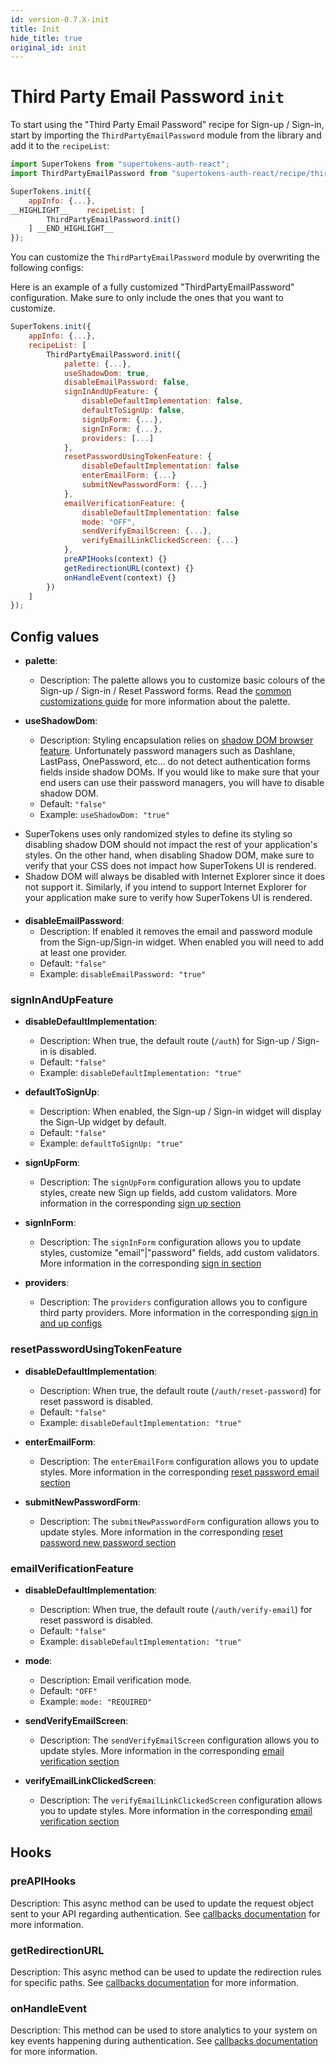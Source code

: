 ```yaml
---
id: version-0.7.X-init
title: Init
hide_title: true
original_id: init
---
```


# Third Party Email Password `init`

To start using the "Third Party Email Password" recipe for Sign-up / Sign-in, start by importing the `ThirdPartyEmailPassword` module from the library and add it to the `recipeList`:

```js
import SuperTokens from "supertokens-auth-react";
import ThirdPartyEmailPassword from "supertokens-auth-react/recipe/thirdpartyemailpassword";

SuperTokens.init({
    appInfo: {...},
__HIGHLIGHT__    recipeList: [
        ThirdPartyEmailPassword.init()
    ] __END_HIGHLIGHT__
});
```

You can customize the `ThirdPartyEmailPassword` module by overwriting the following configs:



Here is an example of a fully customized "ThirdPartyEmailPassword" configuration. Make sure to only include the ones that you want to customize.

```js
SuperTokens.init({
    appInfo: {...},
    recipeList: [
        ThirdPartyEmailPassword.init({
            palette: {...},
            useShadowDom: true,
            disableEmailPassword: false,
            signInAndUpFeature: {
                disableDefaultImplementation: false,
                defaultToSignUp: false,
                signUpForm: {...},
                signInForm: {...},
                providers: [...]
            },
            resetPasswordUsingTokenFeature: {
                disableDefaultImplementation: false
                enterEmailForm: {...}
                submitNewPasswordForm: {...}
            },
            emailVerificationFeature: {
                disableDefaultImplementation: false
                mode: "OFF",
                sendVerifyEmailScreen: {...},
                verifyEmailLinkClickedScreen: {...}
            },
            preAPIHooks(context) {}
            getRedirectionURL(context) {}
            onHandleEvent(context) {}
        })
    ]
});
```

## Config values

- **palette**:
    - Description: The palette allows you to customize basic colours of the Sign-up / Sign-in / Reset Password forms. Read the [common customizations guide](/docs/thirdpartyemailpassword/common-customizations/styling/changing-colours) for more information about the palette.

- **useShadowDom**:
    - Description: Styling encapsulation relies on <a href="https://developer.mozilla.org/en-US/docs/Web/Web_Components/Using_shadow_DOM" target="_blank" rel="noreferer noopener">shadow DOM browser feature</a>. Unfortunately password managers such as Dashlane, LastPass, OnePassword, etc... do not detect authentication forms fields inside shadow DOMs. If you would like to make sure that your end users can use their password managers, you will have to disable shadow DOM. 
    - Default: ```"false"```
    - Example: ```useShadowDom: "true"```


<div class="specialNote" style="margin-bottom: 20px">

- SuperTokens uses only randomized styles to define its styling so disabling shadow DOM  should not impact the rest of your application's styles. On the other hand, when disabling Shadow DOM, make sure to verify that your CSS does not impact how SuperTokens UI is rendered.
- Shadow DOM will always be disabled with Internet Explorer since it does not support it. Similarly, if you intend to support Internet Explorer for your application make sure to verify how SuperTokens UI is rendered.
</div>

- **disableEmailPassword**:
    - Description: If enabled it removes the email and password module from the Sign-up/Sign-in widget. When enabled you will need to add at least one provider.
    - Default: `"false"`
    - Example: `disableEmailPassword: "true"`


### signInAndUpFeature

- **disableDefaultImplementation**: 
    - Description: When true, the default route (`/auth`) for Sign-up / Sign-in is disabled.
    - Default: ```"false"```
    - Example: ```disableDefaultImplementation: "true"```

- **defaultToSignUp**: 
    - Description: When enabled, the Sign-up / Sign-in widget will display the Sign-Up widget by default.
    - Default: ```"false"```
    - Example: ```defaultToSignUp: "true"```


- **signUpForm**:
    - Description: The `signUpForm` configuration allows you to update styles, create new Sign up fields, add custom validators. More information in the corresponding [sign up section](./config/sign-up)

- **signInForm**:
    - Description: The `signInForm` configuration allows you to update styles, customize "email"|"password" fields, add custom validators. More information in the corresponding [sign in section](./config/sign-in)

- **providers**:
    - Description: The `providers` configuration allows you to configure third party providers. More information in the corresponding [sign in and up configs](./config/sign-in-and-up)


### resetPasswordUsingTokenFeature

- **disableDefaultImplementation**: 
    - Description: When true, the default route (`/auth/reset-password`) for reset password is disabled.
    - Default: ```"false"```
    - Example: ```disableDefaultImplementation: "true"```

- **enterEmailForm**:
    - Description: The `enterEmailForm` configuration allows you to update styles. More information in the corresponding [reset password email section](./config/reset-password#enteremailform-config-values)

- **submitNewPasswordForm**:
    - Description: The `submitNewPasswordForm` configuration allows you to update styles. More information in the corresponding [reset password new password section](./config/reset-password#submitnewpasswordform-config-values)

### emailVerificationFeature

- **disableDefaultImplementation**: 
    - Description: When true, the default route (`/auth/verify-email`) for reset password is disabled.
    - Default: ```"false"```
    - Example: ```disableDefaultImplementation: "true"```

- **mode**:
    - Description: Email verification mode.
    - Default: ```"OFF"```
    - Example: ```mode: "REQUIRED"```

- **sendVerifyEmailScreen**:
    - Description: The `sendVerifyEmailScreen` configuration allows you to update styles. More information in the corresponding [email verification section](./config/email-verification#sendverifyemailscreen-config-values)

- **verifyEmailLinkClickedScreen**:
    - Description: The `verifyEmailLinkClickedScreen` configuration allows you to update styles. More information in the corresponding [email verification section](./config/email-verification#verifyemaillinkclickedscreen-config-values)


## Hooks

### preAPIHooks

Description: This async method can be used to update the request object sent to your API regarding authentication. See [callbacks documentation](./callbacks#preapihooks) for more information.

### getRedirectionURL

Description: This async method can be used to update the redirection rules for specific paths. See [callbacks documentation](./callbacks#getredirectionurl) for more information.

### onHandleEvent

Description: This method can be used to store analytics to your system on key events happening during authentication. See [callbacks documentation](./callbacks#onhandleevent) for more information.
